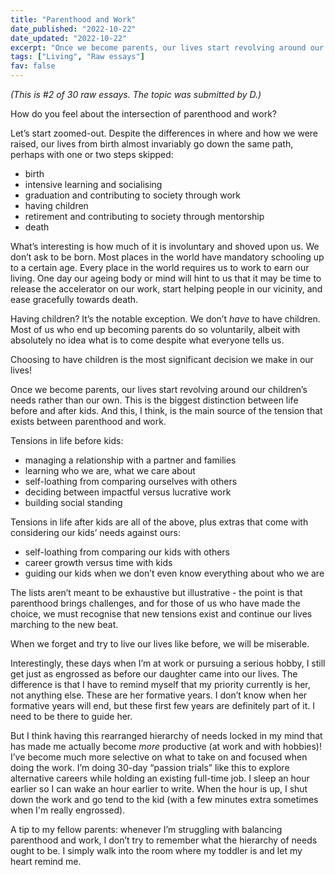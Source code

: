 ```yaml
---
title: "Parenthood and Work"
date_published: "2022-10-22"
date_updated: "2022-10-22"
excerpt: "Once we become parents, our lives start revolving around our children’s needs rather than our own. This is the biggest distinction between life before and after kids."
tags: ["Living", "Raw essays"]
fav: false
---
```


*(This is #2 of 30 raw essays. The topic was submitted by D.)*

How do you feel about the intersection of parenthood and work? 

Let’s start zoomed-out. Despite the differences in where and how we were raised, our lives from birth almost invariably go down the same path, perhaps with one or two steps skipped: 

- birth
- intensive learning and socialising
- graduation and contributing to society through work
- having children
- retirement and contributing to society through mentorship
- death

What’s interesting is how much of it is involuntary and shoved upon us. We don’t ask to be born. Most places in the world have mandatory schooling up to a certain age. Every place in the world requires us to work to earn our living. One day our ageing body or mind will hint to us that it may be time to release the accelerator on our work, start helping people in our vicinity, and ease gracefully towards death.

Having children? It’s the notable exception. We don’t _have_ to have children. Most of us who end up becoming parents do so voluntarily, albeit with absolutely no idea what is to come despite what everyone tells us. 

Choosing to have children is the most significant decision we make in our lives! 

Once we become parents, our lives start revolving around our children’s needs rather than our own. This is the biggest distinction between life before and after kids. And this, I think, is the main source of the tension that exists between parenthood and work.

Tensions in life before kids:
- managing a relationship with a partner and families
- learning who we are, what we care about
- self-loathing from comparing ourselves with others
- deciding between impactful versus lucrative work
- building social standing

Tensions in life after kids are all of the above, plus extras that come with considering our kids’ needs against ours:
- self-loathing from comparing our kids with others
- career growth versus time with kids
- guiding our kids when we don’t even know everything about who we are

The lists aren’t meant to be exhaustive but illustrative - the point is that parenthood brings challenges, and for those of us who have made the choice, we must recognise that new tensions exist and continue our lives marching to the new beat. 

When we forget and try to live our lives like before, we will be miserable.

Interestingly, these days when I’m at work or pursuing a serious hobby, I still get just as engrossed as before our daughter came into our lives. The difference is that I have to remind myself that my priority currently is her, not anything else. These are her formative years. I don’t know when her formative years will end, but these first few years are definitely part of it. I need to be there to guide her.

But I think having this rearranged hierarchy of needs locked in my mind that has made me actually become _more_ productive (at work and with hobbies)! I’ve become much more selective on what to take on and focused when doing the work. I’m doing 30-day “passion trials” like this to explore alternative careers while holding an existing full-time job. I sleep an hour earlier so I can wake an hour earlier to write. When the hour is up, I shut down the work and go tend to the kid (with a few minutes extra sometimes when I'm really engrossed).

A tip to my fellow parents: whenever I’m struggling with balancing parenthood and work, I don’t try to remember what the hierarchy of needs ought to be. I simply walk into the room where my toddler is and let my heart remind me.
